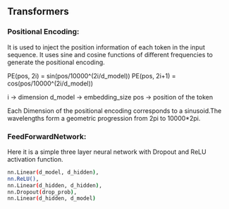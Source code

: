 ## Transformers


### Positional Encoding:
It is used to inject the position information of each token in the input sequence. It uses sine and cosine functions of different frequencies to generate the positional encoding.

PE(pos, 2i) = sin(pos/10000^(2i/d_model))
PE(pos, 2i+1) = cos(pos/10000^(2i/d_model))

i -> dimension
d_model -> embedding_size
pos -> position of the token

Each Dimension of the positional encoding corresponds to a sinusoid.The wavelengths form a geometric progression from 2pi to 10000*2pi.

### FeedForwardNetwork:
Here it is a simple three layer neural network with Dropout and ReLU activation function.

```bash
nn.Linear(d_model, d_hidden),
nn.ReLU(),
nn.Linear(d_hidden, d_hidden),
nn.Dropout(drop_prob),
nn.Linear(d_hidden, d_model)
```

